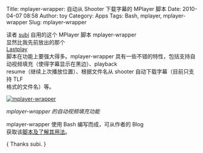 Title: mplayer-wrapper: 自动从 Shooter 下载字幕的 MPlayer 脚本
Date: 2010-04-07 08:58
Author: toy
Category: Apps
Tags: Bash, mplayer, mplayer-wrapper
Slug: mplayer-wrapper

读者 [subi](http://gosubi.me) 自用的这个 MPlayer 脚本 mplayer-wrapper  
显然比我先前放出的那个  
[Lastplay](http://linuxtoy.org/archives/lastplay.html)  
脚本在功能上要强大得多。mplayer-wrapper
具有一些不错的特性，包括支持自动视频填充（使得字幕显示在黑边）、playback  
resume（继续上次播放位置）、根据文件名从 shooter
自动下载字幕（目前只支持 TLF  
格式的文件名）等。

[![mplayer-wrapper](http://i.linuxtoy.org/images/2010/04/mplayer-wrapper-thumb.png)](http://i.linuxtoy.org/images/2010/04/mplayer-wrapper.png)

*mplayer-wrapper 的自动视频填充功能*

mplayer-wrapper 使用 Bash 编写而成，可从作者的 Blog  
获取该[脚本及了解其用法](http://gosubi.me/adow/mplayer-wrapper)。

{ Thanks subi. }
